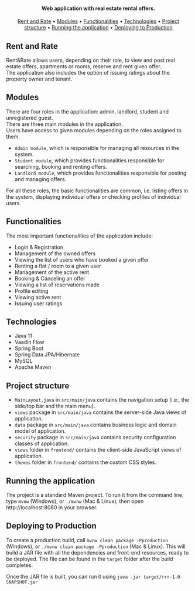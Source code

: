 
<h4 align="center">Web application with real estate rental offers.</h4>

<p align="center">
  <a href="#rent-and-rate">Rent and Rate</a> •
  <a href="#modules">Modules</a> •
  <a href="#functionalities">Functionalities</a> •
  <a href="#technologies">Technologies</a> •
  <a href="#project-structure">Project structure</a> •
  <a href="#running-the-application">Running the application</a> •
  <a href="#deploying-to-production">Deploying to Production</a> 
</p>


## Rent and Rate
Rent&Rate allows users, depending on their role, to view and post real estate offers, apartments or rooms,
reserve and rent given offer.      
The application also includes the option of issuing ratings about the property owner and tenant.

## Modules
There are four roles in the application: admin, landlord, student and unregistered guest.</br>
There are three main modules in the application.</br>
Users have access to given modules depending on the roles assigned to them.
- `Admin module`, which is responsible for managing all resources in the system.
- `Student module`, which provides functionalities responsible for searching, booking and renting offers.
- `Landlord module`, which provides functionalities responsible for posting and managing offers.

For all these roles, the basic functionalities are common, i.e. listing offers in the system, displaying individual offers or checking profiles of individual users.

## Functionalities
The most important functionalities of the application include:
- Login & Registration
- Management of the owned offers
- Viewing the list of users who have booked a given offer
- Renting a flat / room to a given user
- Management of the active rent
- Booking & Canceling an offer
- Viewing a list of reservations made
- Profile editing
- Viewing active rent
- Issuing user ratings

## Technologies

- Java 11
- Vaadin Flow
- Spring Boot
- Spring Data JPA/Hibernate
- MySQL
- Apache Maven

## Project structure

- `MainLayout.java` in `src/main/java` contains the navigation setup (i.e., the
  side/top bar and the main menu). 
- `views` package in `src/main/java` contains the server-side Java views of application.
- `data` package in `src/main/java` contains business logic and domain model of application.
- `security` package in `src/main/java` contains security configuration classes of application.
- `views` folder in `frontend/` contains the client-side JavaScript views of application.
- `themes` folder in `frontend/` contains the custom CSS styles.


## Running the application

The project is a standard Maven project. To run it from the command line,
type `mvnw` (Windows), or `./mvnw` (Mac & Linux), then open
http://localhost:8080 in your browser.

## Deploying to Production

To create a production build, call `mvnw clean package -Pproduction` (Windows),
or `./mvnw clean package -Pproduction` (Mac & Linux).
This will build a JAR file with all the dependencies and front-end resources,
ready to be deployed. The file can be found in the `target` folder after the build completes.

Once the JAR file is built, you can run it using
`java -jar target/rrr-1.0-SNAPSHOT.jar`



